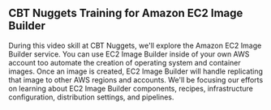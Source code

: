 ## CBT Nuggets Training for Amazon EC2 Image Builder

During this video skill at CBT Nuggets, we'll explore the Amazon EC2 Image Builder service.
You can use EC2 Image Builder inside of your own AWS account too automate the creation of operating system and container images.
Once an image is created, EC2 Image Builder will handle replicating that image to other AWS regions and accounts.
We'll be focusing our efforts on learning about EC2 Image Builder components, recipes, infrastructure configuration, distribution settings, and pipelines.